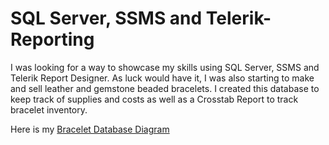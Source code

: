 # SQL Server, SSMS and Telerik-Reporting

I was looking for a way to showcase my skills using SQL Server, SSMS and Telerik Report Designer.  As luck would have it, I was also starting to make and sell leather and gemstone beaded bracelets.  I created this database to keep track of supplies and costs as well as a Crosstab Report to track bracelet inventory.


Here is my [Bracelet Database Diagram](images\DatabaseDiagramwithFK.png)



